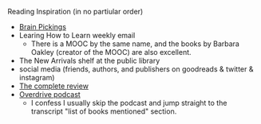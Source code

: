Reading Inspiration (in no partiular order)
 * [Brain Pickings](https://www.brainpickings.org/)
 * Learing How to Learn weekly email
   * There is a MOOC by the same name, and the books by Barbara Oakley (creator of the MOOC) are also excellent.
 * The New Arrivals shelf at the public library
 * social media (friends, authors, and publishers on goodreads & twitter & instagram)
 * [The complete review](http://www.complete-review.com/main/main.html)
 * [Overdrive podcast](http://overdrive.libsyn.com)
   * I confess I usually skip the podcast and jump straight to the transcript "list of books mentioned" section.